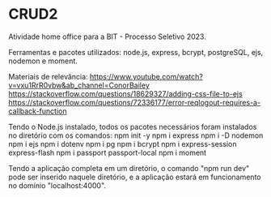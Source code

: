 # CRUD2
Atividade home office para a BIT - Processo Seletivo 2023.

Ferramentas e pacotes utilizados: node.js, express, bcrypt, postgreSQL, ejs, nodemon e moment.

Materiais de relevância:
https://www.youtube.com/watch?v=vxu1RrR0vbw&ab_channel=ConorBailey
https://stackoverflow.com/questions/18629327/adding-css-file-to-ejs
https://stackoverflow.com/questions/72336177/error-reqlogout-requires-a-callback-function

Tendo o Node.js instalado, todos os pacotes necessários foram instalados no diretório com os comandos:
npm init -y
npm i express
npm i -D nodemon
npm i ejs
npm i dotenv
npm i pg
npm i bcrypt
npm i express-session express-flash
npm i passport passport-local
npm i moment

Tendo a aplicação completa em um diretório, o comando "npm run dev" pode ser inserido
naquele diretório, e a aplicação estará em funcionamento no domínio "localhost:4000".